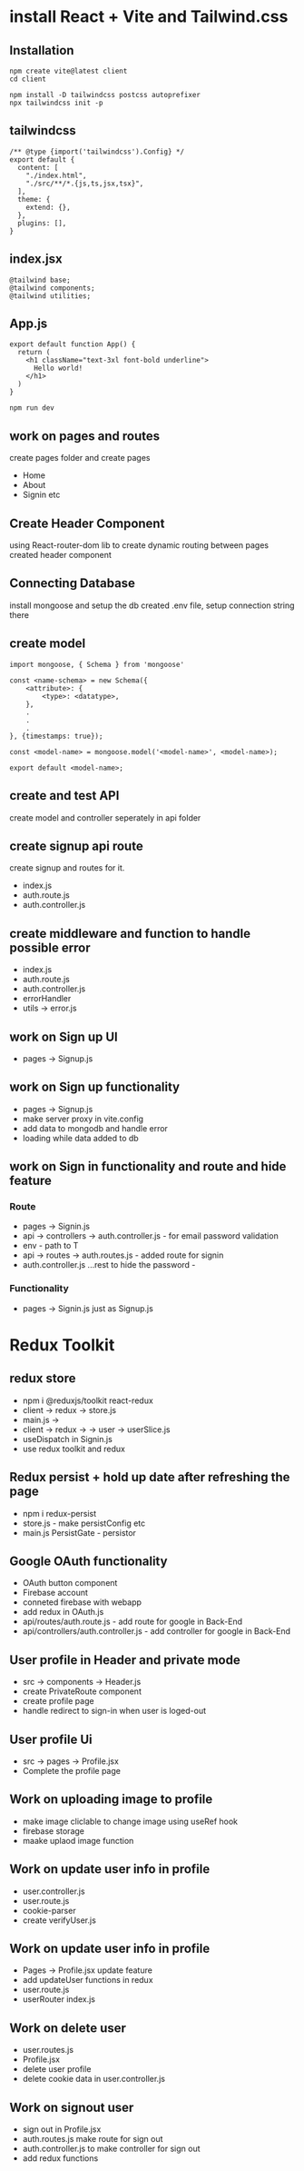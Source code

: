 
# install React + Vite and Tailwind.css 

## Installation
```
npm create vite@latest client
cd client
```

```
npm install -D tailwindcss postcss autoprefixer
npx tailwindcss init -p
```

## tailwindcss
```
/** @type {import('tailwindcss').Config} */
export default {
  content: [
    "./index.html",
    "./src/**/*.{js,ts,jsx,tsx}",
  ],
  theme: {
    extend: {},
  },
  plugins: [],
}
```

## index.jsx
```
@tailwind base;
@tailwind components;
@tailwind utilities;
```

## App.js
```
export default function App() {
  return (
    <h1 className="text-3xl font-bold underline">
      Hello world!
    </h1>
  )
}
```

```
npm run dev
```

## work on pages and routes

create pages folder and create pages 
- Home 
- About 
- Signin etc

## Create Header Component
using React-router-dom lib to create dynamic routing between pages
created header component

## Connecting Database
install mongoose and setup the db
created .env file, setup connection string there

## create model

```
import mongoose, { Schema } from 'mongoose'

const <name-schema> = new Schema({
    <attribute>: {
        <type>: <datatype>,
    },
    .
    .
    .
}, {timestamps: true});

const <model-name> = mongoose.model('<model-name>', <model-name>);

export default <model-name>;

```
## create and test API

create model and controller seperately in api folder

## create signup api route

create signup and routes for it.
- index.js 
- auth.route.js
- auth.controller.js


## create middleware and function to handle possible error

- index.js 
- auth.route.js
- auth.controller.js 
- errorHandler
- utils -> error.js

## work on Sign up UI 

- pages -> Signup.js

## work on Sign up functionality

- pages -> Signup.js
- make server proxy in vite.config
- add data to mongodb and handle error 
- loading while data added to db 

## work on Sign in functionality and route and hide feature

### Route
- pages -> Signin.js
- api -> controllers -> auth.controller.js - for email password validation 
- env - path to T
- api -> routes -> auth.routes.js - added route for signin
- auth.controller.js ...rest to hide the password - 

### Functionality
- pages -> Signin.js just as Signup.js

# Redux Toolkit

## redux store
- npm i @reduxjs/toolkit react-redux
- client -> redux -> store.js
- main.js ->  
- client -> redux -> -> user -> userSlice.js
- useDispatch in Signin.js
- use redux toolkit and redux

## Redux persist + hold up date after refreshing the page 
- npm i redux-persist
- store.js - make persistConfig etc
- main.js PersistGate - persistor 

## Google OAuth functionality
- OAuth button component
- Firebase account 
- conneted firebase with webapp
- add redux in OAuth.js
- api/routes/auth.route.js - add route for google in Back-End
- api/controllers/auth.controller.js - add controller for google in Back-End

## User profile in Header and private mode
- src -> components -> Header.js
- create PrivateRoute component   
- create profile page 
- handle redirect to sign-in when user is loged-out  

## User profile Ui
- src -> pages -> Profile.jsx
- Complete the profile page

## Work on uploading image to profile
- make image cliclable to change image using useRef hook
- firebase storage
- maake uplaod image function
  
## Work on update user info in profile
- user.controller.js
- user.route.js
- cookie-parser
- create verifyUser.js

## Work on update user info in profile
- Pages -> Profile.jsx update feature 
- add updateUser functions in redux 
- user.route.js
- userRouter index.js

## Work on delete user 
- user.routes.js
- Profile.jsx 
- delete user profile
- delete cookie data in user.controller.js

## Work on signout user
- sign out in Profile.jsx 
- auth.routes.js make route for sign out
- auth.controller.js to make controller for sign out
- add redux functions 